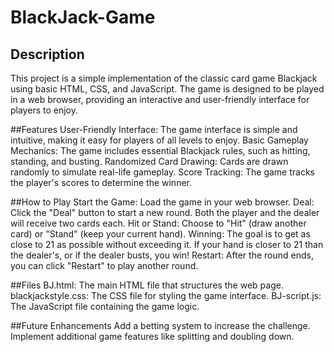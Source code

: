 # BlackJack-Game

## Description
This project is a simple implementation of the classic card game Blackjack using basic HTML, CSS, and JavaScript. The game is designed to be played in a web browser, providing an interactive and user-friendly interface for players to enjoy.

##Features
User-Friendly Interface: The game interface is simple and intuitive, making it easy for players of all levels to enjoy.
Basic Gameplay Mechanics: The game includes essential Blackjack rules, such as hitting, standing, and busting.
Randomized Card Drawing: Cards are drawn randomly to simulate real-life gameplay.
Score Tracking: The game tracks the player's scores to determine the winner.

##How to Play
Start the Game: Load the game in your web browser.
Deal: Click the "Deal" button to start a new round. Both the player and the dealer will receive two cards each.
Hit or Stand: Choose to "Hit" (draw another card) or "Stand" (keep your current hand).
Winning: The goal is to get as close to 21 as possible without exceeding it. If your hand is closer to 21 than the dealer's, or if the dealer busts, you win!
Restart: After the round ends, you can click "Restart" to play another round.

##Files
BJ.html: The main HTML file that structures the web page.
blackjackstyle.css: The CSS file for styling the game interface.
BJ-script.js: The JavaScript file containing the game logic.

##Future Enhancements
Add a betting system to increase the challenge.
Implement additional game features like splitting and doubling down.
